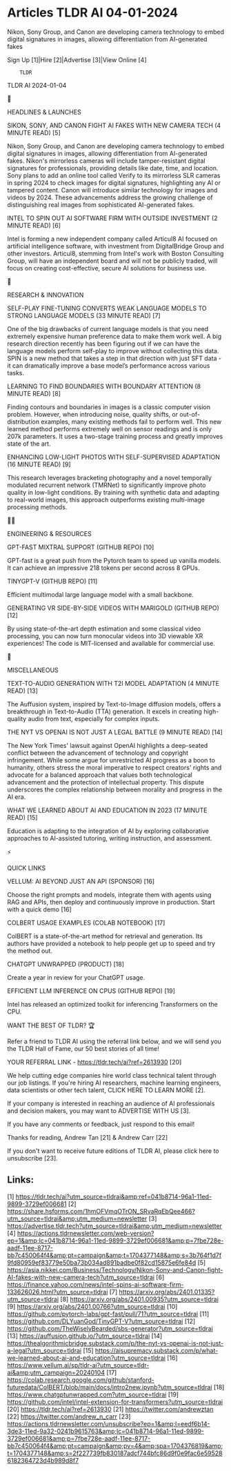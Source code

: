 # Articles TLDR AI 04-01-2024

Nikon, Sony Group, and Canon are developing camera technology to embed
digital signatures in images, allowing differentiation from
AI-generated fakes  

Sign Up [1]|Hire [2]|Advertise [3]|View Online [4] 

		TLDR 

TLDR AI 2024-01-04

🚀 

HEADLINES & LAUNCHES

 SIKON, SONY, AND CANON FIGHT AI FAKES WITH NEW CAMERA TECH (4 MINUTE
READ) [5] 

 Nikon, Sony Group, and Canon are developing camera technology to
embed digital signatures in images, allowing differentiation from
AI-generated fakes. Nikon's mirrorless cameras will include
tamper-resistant digital signatures for professionals, providing
details like date, time, and location. Sony plans to add an online
tool called Verify to its mirrorless SLR cameras in spring 2024 to
check images for digital signatures, highlighting any AI or tampered
content. Canon will introduce similar technology for images and videos
by 2024. These advancements address the growing challenge of
distinguishing real images from sophisticated AI-generated fakes. 

 INTEL TO SPIN OUT AI SOFTWARE FIRM WITH OUTSIDE INVESTMENT (2 MINUTE
READ) [6] 

 Intel is forming a new independent company called Articul8 AI focused
on artificial intelligence software, with investment from
DigitalBridge Group and other investors. Articul8, stemming from
Intel's work with Boston Consulting Group, will have an independent
board and will not be publicly traded, will focus on creating
cost-effective, secure AI solutions for business use. 

🧠 

RESEARCH & INNOVATION

 SELF-PLAY FINE-TUNING CONVERTS WEAK LANGUAGE MODELS TO STRONG
LANGUAGE MODELS (33 MINUTE READ) [7] 

 One of the big drawbacks of current language models is that you need
extremely expensive human preference data to make them work well. A
big research direction recently has been figuring out if we can have
the language models perform self-play to improve without collecting
this data. SPIN is a new method that takes a step in that direction
with just SFT data - it can dramatically improve a base model’s
performance across various tasks. 

 LEARNING TO FIND BOUNDARIES WITH BOUNDARY ATTENTION (8 MINUTE READ)
[8] 

 Finding contours and boundaries in images is a classic computer
vision problem. However, when introducing noise, quality shifts, or
out-of-distribution examples, many existing methods fail to perform
well. This new learned method performs extremely well on sensor
readings and is only 207k parameters. It uses a two-stage training
process and greatly improves state of the art. 

 ENHANCING LOW-LIGHT PHOTOS WITH SELF-SUPERVISED ADAPTATION (16 MINUTE
READ) [9] 

 This research leverages bracketing photography and a novel temporally
modulated recurrent network (TMRNet) to significantly improve photo
quality in low-light conditions. By training with synthetic data and
adapting to real-world images, this approach outperforms existing
multi-image processing methods. 

🧑‍💻 

ENGINEERING & RESOURCES

 GPT-FAST MIXTRAL SUPPORT (GITHUB REPO) [10] 

 GPT-fast is a great push from the Pytorch team to speed up vanilla
models. It can achieve an impressive 218 tokens per second across 8
GPUs. 

 TINYGPT-V (GITHUB REPO) [11] 

 Efficient multimodal large language model with a small backbone. 

 GENERATING VR SIDE-BY-SIDE VIDEOS WITH MARIGOLD (GITHUB REPO) [12] 

 By using state-of-the-art depth estimation and some classical video
processing, you can now turn monocular videos into 3D viewable XR
experiences! The code is MIT-licensed and available for commercial
use. 

🎁 

MISCELLANEOUS

 TEXT-TO-AUDIO GENERATION WITH T2I MODEL ADAPTATION (4 MINUTE READ)
[13] 

 The Auffusion system, inspired by Text-to-Image diffusion models,
offers a breakthrough in Text-to-Audio (TTA) generation. It excels in
creating high-quality audio from text, especially for complex inputs. 

 THE NYT VS OPENAI IS NOT JUST A LEGAL BATTLE (9 MINUTE READ) [14] 

 The New York Times' lawsuit against OpenAI highlights a deep-seated
conflict between the advancement of technology and copyright
infringement. While some argue for unrestricted AI progress as a boon
to humanity, others stress the moral imperative to respect creators'
rights and advocate for a balanced approach that values both
technological advancement and the protection of intellectual property.
This dispute underscores the complex relationship between morality and
progress in the AI era. 

 WHAT WE LEARNED ABOUT AI AND EDUCATION IN 2023 (17 MINUTE READ) [15] 

 Education is adapting to the integration of AI by exploring
collaborative approaches to AI-assisted tutoring, writing instruction,
and assessment. 

⚡ 

QUICK LINKS

VELLUM: AI BEYOND JUST AN API (SPONSOR) [16]

Choose the right prompts and models, integrate them with agents using
RAG and APIs, then deploy and continuously improve in production.
Start with a quick demo [16] 

 COLBERT USAGE EXAMPLES (COLAB NOTEBOOK) [17] 

 ColBERT is a state-of-the-art method for retrieval and generation.
Its authors have provided a notebook to help people get up to speed
and try the method out. 

 CHATGPT UNWRAPPED (PRODUCT) [18] 

 Create a year in review for your ChatGPT usage. 

 EFFICIENT LLM INFERENCE ON CPUS (GITHUB REPO) [19] 

 Intel has released an optimized toolkit for inferencing Transformers
on the CPU. 

WANT THE BEST OF TLDR? 🏆

Refer a friend to TLDR AI using the referral link below, and we will
send you the TLDR Hall of Fame, our 50 best stories of all time!

YOUR REFERRAL LINK - https://tldr.tech/ai?ref=2613930 [20]

 We help cutting edge companies hire world class technical talent
through our job listings. If you're hiring AI researchers, machine
learning engineers, data scientists or other tech talent, CLICK HERE
TO LEARN MORE [2]. 

If your company is interested in reaching an audience of AI
professionals and decision makers, you may want to ADVERTISE WITH US
[3]. 

If you have any comments or feedback, just respond to this email! 

Thanks for reading, 
Andrew Tan [21] & Andrew Carr [22] 

If you don't want to receive future editions of TLDR AI, please click
here to unsubscribe [23]. 

 

Links:
------
[1] https://tldr.tech/ai?utm_source=tldrai&amp;ref=041b8714-96a1-11ed-9899-3729ef006681
[2] https://share.hsforms.com/1hmOFVmqOTrON_SRvaRqEbQee466?utm_source=tldrai&amp;utm_medium=newsletter
[3] https://advertise.tldr.tech?utm_source=tldrai&amp;utm_medium=newsletter
[4] https://actions.tldrnewsletter.com/web-version?ep=1&amp;lc=041b8714-96a1-11ed-9899-3729ef006681&amp;p=7fbe728e-aadf-11ee-8717-bb7c450064f4&amp;pt=campaign&amp;t=1704377148&amp;s=3b764f1d7f9fd80959ef83779e50ba73b034ad891badbe0f82cd15875e6fe84d
[5] https://asia.nikkei.com/Business/Technology/Nikon-Sony-and-Canon-fight-AI-fakes-with-new-camera-tech?utm_source=tldrai
[6] https://finance.yahoo.com/news/intel-spins-ai-software-firm-133626026.html?utm_source=tldrai
[7] https://arxiv.org/abs/2401.01335?utm_source=tldrai
[8] https://arxiv.org/abs/2401.00935?utm_source=tldrai
[9] https://arxiv.org/abs/2401.00766?utm_source=tldrai
[10] https://github.com/pytorch-labs/gpt-fast/pull/71?utm_source=tldrai
[11] https://github.com/DLYuanGod/TinyGPT-V?utm_source=tldrai
[12] https://github.com/TheWiselyBearded/sbs-generator?utm_source=tldrai
[13] https://auffusion.github.io/?utm_source=tldrai
[14] https://thealgorithmicbridge.substack.com/p/the-nyt-vs-openai-is-not-just-a-legal?utm_source=tldrai
[15] https://aisupremacy.substack.com/p/what-we-learned-about-ai-and-education?utm_source=tldrai
[16] https://www.vellum.ai/sp/tldr-ai?utm_source=tldr-ai&amp;utm_campaign=20240104
[17] https://colab.research.google.com/github/stanford-futuredata/ColBERT/blob/main/docs/intro2new.ipynb?utm_source=tldrai
[18] https://www.chatgptunwrapped.com?utm_source=tldrai
[19] https://github.com/intel/intel-extension-for-transformers?utm_source=tldrai
[20] https://tldr.tech/ai?ref=2613930
[21] https://twitter.com/andrewztan
[22] https://twitter.com/andrew_n_carr
[23] https://actions.tldrnewsletter.com/unsubscribe?ep=1&amp;l=eedf6b14-3de3-11ed-9a32-0241b9615763&amp;lc=041b8714-96a1-11ed-9899-3729ef006681&amp;p=7fbe728e-aadf-11ee-8717-bb7c450064f4&amp;pt=campaign&amp;pv=4&amp;spa=1704376819&amp;t=1704377148&amp;s=2f227739fb830187adcf744bfc86d9f0e9fac6e595286182364723d4b989d8f7